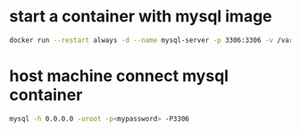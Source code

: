 # start a container with mysql image
```bash
docker run --restart always -d --name mysql-server -p 3306:3306 -v /var/lib/mysql:/var/lib/mysql -e MYSQL_ROOT_PASSWORD=ylx mysql:latest
```

# host machine connect mysql container
```bash
mysql -h 0.0.0.0 -uroot -p<mypassword> -P3306
```